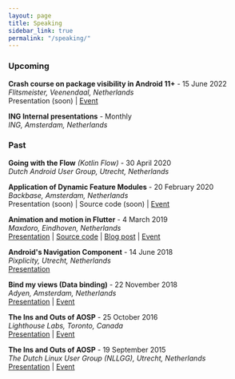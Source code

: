 ```yaml
---
layout: page
title: Speaking
sidebar_link: true
permalink: "/speaking/"
---
```


### Upcoming

**Crash course on package visibility in Android 11+** - 15 June 2022  
_Flitsmeister, Veenendaal, Netherlands_  
Presentation (soon) | [Event](https://www.meetup.com/dutch-aug/events/286333942/)

**ING Internal presentations** - Monthly  
_ING, Amsterdam, Netherlands_ 

### Past

**Going with the Flow** _(Kotlin Flow)_ - 30 April 2020  
_Dutch Android User Group, Utrecht, Netherlands_  

**Application of Dynamic Feature Modules** - 20 February 2020  
_Backbase, Amsterdam, Netherlands_  
Presentation (soon) | Source code (soon) | [Event](https://www.meetup.com/dutch-aug/events/268428399/)

**Animation and motion in Flutter** - 4 March 2019  
_Maxdoro, Eindhoven, Netherlands_  
[Presentation](https://bit.ly/2P5f7au) | [Source code](https://github.com/mrmitew/flutter_animation_motion) | [Blog post](https://bit.ly/2D9hFQc) | [Event](https://www.meetup.com/gdg-nl/events/258734967/)

**Android's Navigation Component** - 14 June 2018  
_Pixplicity, Utrecht, Netherlands_  
[Presentation](https://bit.ly/2UkG77a)

**Bind my views (Data binding)** - 22 November 2018  
_Adyen, Amsterdam, Netherlands_  
[Presentation](https://bit.ly/2KxM80m) | [Event](https://www.meetup.com/dutch-aug/events/256100316/)

**The Ins and Outs of AOSP** - 25 October 2016  
_Lighthouse Labs, Toronto, Canada_  
[Presentation](https://bit.ly/2VL5iRG) | [Event](https://www.meetup.com/ToAndroidDev/events/234091122/)

**The Ins and Outs of AOSP** - 19 September 2015  
_The Dutch Linux User Group (NLLGG), Utrecht, Netherlands_  
[Presentation](https://bit.ly/2VL5iRG) | [Event](https://nllgg.nl/bijeenkomst/20150919)